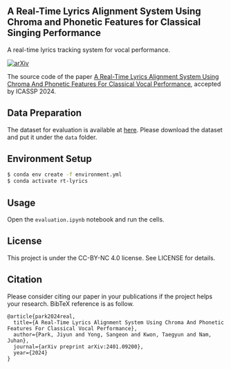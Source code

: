## A Real-Time Lyrics Alignment System Using Chroma and Phonetic Features for Classical Singing Performance

A real-time lyrics tracking system for vocal performance.

[![arXiv](https://img.shields.io/badge/arXiv-2401.09200-b31b1b.svg)](https://arxiv.org/abs/2401.09200)

The source code of the paper [A Real-Time Lyrics Alignment System Using Chroma And Phonetic Features For Classical Vocal Performance](https://arxiv.org/abs/2401.09200), accepted by ICASSP 2024.


## Data Preparation
The dataset for evaluation is available at [here](https://github.com/laurenceyoon/winterreise_rt). Please download the dataset and put it under the `data` folder.

## Environment Setup

```bash
$ conda env create -f environment.yml
$ conda activate rt-lyrics
```

## Usage

Open the `evaluation.ipynb` notebook and run the cells.

## License

This project is under the CC-BY-NC 4.0 license. See LICENSE for details.

## Citation
Please consider citing our paper in your publications if the project helps your research. BibTeX reference is as follow.

```
@article{park2024real,
  title={A Real-Time Lyrics Alignment System Using Chroma And Phonetic Features For Classical Vocal Performance},
  author={Park, Jiyun and Yong, Sangeon and Kwon, Taegyun and Nam, Juhan},
  journal={arXiv preprint arXiv:2401.09200},
  year={2024}
}
```
